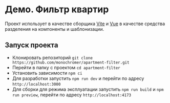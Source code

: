 # Демо. Фильтр квартир

Проект использует в качестве сборщика [Vite](https://vitejs.dev/) и [Vue](https://vuejs.org/) в качестве средства разделения на компоненты и шаблонизации.

## Запуск проекта

- Клонировать репозиторий `git clone https://github.com/monochromer/apartment-filter.git`
- Перейти в папку с проектом `cd apartment-filter`
- Установить зависимости `npm ci`
- Для разработки запустить `npm run dev` и перейти по адресу `http://localhost:3000`
- Для сборки для режима эксплуатации запустить `npm run build` и `npm run preview`, перейти по адресу `http://localhost:4173`
